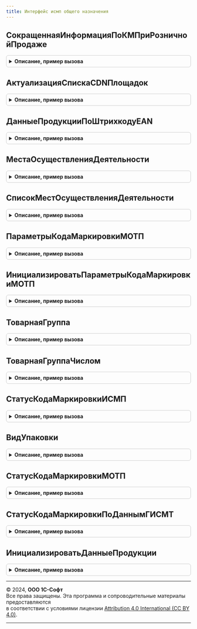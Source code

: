 ```yaml
---
title: Интерфейс исмп общего назначения
---
```



## СокращеннаяИнформацияПоКМПриРозничнойПродаже
<details style="margin: 1em 0; padding: 0.5em; border: 1px solid #ccc; border-radius: 6px;">

<summary style="font-weight: bold; cursor: pointer;">Описание, пример вызова</summary>

```bsl

// Получить сокращенную информацию по КМ с крипточастью.
//
// Параметры:
//  ДанныеПроверкиКМ - Массив Из СтрокаТабличнойЧасти: см. ШтрихкодированиеИС.ИнициализацияТаблицыДанныхКодовМаркировки - Коллекция строк таблицы
//  Организация - СправочникСсылка.Организации - Организация
//  ИдентификаторФискальногоНакопителя - Строка - идентификатор фискального накопителя
//  ТаймаутНаПродажу - Булево - использовать таймаут на розничную продажу. Если за таймаут не был получен ответ,
//   продажа разрешена
//  ЭтоОперацияПробития - Булево - флаг устанавливается, если процедура вызывается длительной операцией при пробитии
//
// Возвращаемое значение:
//  Структура - Получить информацию по КМ от ККТ:
//  * АварийныйРежим - Булево - Истина, если действует аварийный режим или в ходе проверки он был объявлен
//  * ТребуетсяОбновлениеКлючаСессии - Булево - признак необходимости обновления ключа сессии
//  * ТребуетсяОбновлениеCDNПлощадок - Булево - признак необходимости обновления списка CDN-площадок
//  * ОтсутствуютCDNПлощадки - Булево - возвращает признак отсутствия CDN площадок, запросы не были отправлены
//  * РезультатыОтправкиЗапросов - Массив из см. ИнтерфейсМОТПСлужебный.ОбработатьРезультатОтправкиHTTPЗапросаКакJSON
//  * СтатусыКодовМаркировкиГИСМТ - Соответствие Из КлючИЗначение - Статусы кодов маркировки:
//		** Ключ - СтрокаТабличнойЧасти: см. ШтрихкодированиеИС.ИнициализацияТаблицыДанныхКодовМаркировки - Код маркировки.
//		** Значение - см. ПараметрыКодаМаркировкиМОТП
//  * КодыМаркировкиБезДанныхГИСМТ - Соответствие Из КлючИЗначение - Статусы кодов маркировки:
//		** Ключ - СтрокаТабличнойЧасти: см. ШтрихкодированиеИС.ИнициализацияТаблицыДанныхКодовМаркировки - Код маркировки.
//		** Значение - Булево - Истина, если можно продавать товар в отсутствие ответа ГИС МТ - например, истек таймер на ожидание ответа,
//			или получены ошибки 500 по молочной продукции из Беларуси
//			Если от ГИС МТ был получен ответ - он пишется в СтатусыКодовМаркировкиГИСМТ, и опираться следует на полученные от него данные
//  * ТекстОшибки - Строка - текст ошибки, полученной от ГИС МТ
// 		Общий текст ошибки, ошибки запросов по всем кодам
Функция СокращеннаяИнформацияПоКМПриРозничнойПродаже(ДанныеПроверкиКМ, Организация, ИдентификаторФискальногоНакопителя, ТаймаутНаПродажу = Истина, ЭтоОперацияПробития = Ложь) Экспорт
```

Пример вызова
```bsl
Результат = ИнтерфейсИСМПОбщегоНазначения.СокращеннаяИнформацияПоКМПриРозничнойПродаже(ДанныеПроверкиКМ, Организация, ИдентификаторФискальногоНакопителя, ТаймаутНаПродажу, ЭтоОперацияПробития);
```
</details>

## АктуализацияСпискаCDNПлощадок
<details style="margin: 1em 0; padding: 0.5em; border: 1px solid #ccc; border-radius: 6px;">

<summary style="font-weight: bold; cursor: pointer;">Описание, пример вызова</summary>

```bsl

// Актуализация списка CDN-площадок для обращения в ГИС МТ методом розничной продажи.
//  При своевременной актуализации списка гарантируется максимально быстрое получение идентификаторов
//  разрешительного режима для ускорения розничной продажи.
//
// Параметры:
//  Организация - СправочникСсылка.Организации - Организация
//
// Возвращаемое значение:
//  Структура - результат обновления площадок:
// * ТребуетсяОбновлениеКлючаСессииРозница - Булево - признак необходимости обновления ключа сессии
// * РезультатОтправкиЗапроса - (См. ОбщегоНазначенияИСМП.ОбработатьРезультатОтправкиHTTPЗапросаКакJSON).
// * СписокПлощадок - Соответствие Из КлючИЗначение - полученные CDN-площадки:
//		** Ключ - Строка - Адрес площадки.
//		** Значение - (см. ЗамерыСкоростиCDNПлощадок)
// * ТекстОшибки - Строка - текст ошибки, полученной от ГИС МТ
Функция АктуализацияСпискаCDNПлощадок(Организация) Экспорт
```

Пример вызова
```bsl
Результат = ИнтерфейсИСМПОбщегоНазначения.АктуализацияСпискаCDNПлощадок(Организация) 
```
</details>

## ДанныеПродукцииПоШтрихкодуEAN
<details style="margin: 1em 0; padding: 0.5em; border: 1px solid #ccc; border-radius: 6px;">

<summary style="font-weight: bold; cursor: pointer;">Описание, пример вызова</summary>

```bsl

// Получить данные продукции по штрихкоду EAN.
//
// Параметры:
// 	Значение - Массив Из Строка, Строка - GTIN для которых необходимо получить представление и прочие данные.
// 	ВидПродукции  - ПеречислениеСсылка.ВидыПродукцииИС, Неопределено - Вид продукции.
// 	Организация   - ОпределяемыйТип.Организация - Организация.
// Возвращаемое значение:
// 	Структура - Описание:
// 	* ТребуетсяОбновлениеКлючаСессии - Булево - Признак необходимости обновления ключа сессии.
// 	* РезультатОтправкиЗапроса - см. ОбщегоНазначенияИСМП.ОбработатьРезультатОтправкиHTTPЗапросаКакJSON - Результат
//	отправки запроса.
// 	* ДанныеПродукцииПоШтрихкодуEAN - Неопределено - Если при получении данных возникла ошибка.
// 	                                - Соответствие Из КлючИЗначение - Соответствие штрихкода EAN и данных продукции из сервиса ИС МОТП:
// 	 ** Ключ     - Строка - Штрихкод EAN.
// 	 ** Значение - см. ИнициализироватьДанныеПродукции - Реквизиты продукции:
// 	* ТекстОшибки - Строка - Текст ошибки.
Функция ДанныеПродукцииПоШтрихкодуEAN(Значение, ВидПродукции = Неопределено, Организация = Неопределено) Экспорт
```

Пример вызова
```bsl
Результат = ИнтерфейсИСМПОбщегоНазначения.ДанныеПродукцииПоШтрихкодуEAN(Значение, ВидПродукции, Организация);
```
</details>

## МестаОсуществленияДеятельности
<details style="margin: 1em 0; padding: 0.5em; border: 1px solid #ccc; border-radius: 6px;">

<summary style="font-weight: bold; cursor: pointer;">Описание, пример вызова</summary>

```bsl

// Получить места осуществления деятельности.
//
// Параметры:
// 	Организация   - ОпределяемыйТип.Организация - Организация.
// 	ВидПродукции  - ПеречислениеСсылка.ВидыПродукцииИС - Вид продукции.
// Возвращаемое значение:
// 	Структура - Описание:
// 	* ТребуетсяОбновлениеКлючаСессии - Булево - Признак необходимости обновления ключа сессии.
// 	* РезультатОтправкиЗапроса - см. ОбщегоНазначенияИСМП.ОбработатьРезультатОтправкиHTTPЗапросаКакJSON - Результат
//	отправки запроса.
// 	* МестаОсуществленияДеятельности - Неопределено - Если при получении данных возникла ошибка.
// 	                                - Соответствие Из КлючИЗначение -
// 	 ** Ключ     - Строка - КодФИАС
// 	 ** Значение - Строка - Код ФИАС
// 	* ТекстОшибки - Строка - Текст ошибки.
Функция МестаОсуществленияДеятельности(Организация, ВидПродукции) Экспорт
```

Пример вызова
```bsl
Результат = ИнтерфейсИСМПОбщегоНазначения.МестаОсуществленияДеятельности(Организация, ВидПродукции) 
```
</details>

## СписокМестОсуществленияДеятельности
<details style="margin: 1em 0; padding: 0.5em; border: 1px solid #ccc; border-radius: 6px;">

<summary style="font-weight: bold; cursor: pointer;">Описание, пример вызова</summary>

```bsl

// Метод возвращает список МОД, которые соответствуют товарной группе «Пиво, напитки,
// изготавливаемые на основе пива, слабоалкогольные напитки» и принадлежат участнику оборота
// товаров, выполняющему запрос.
//
// Параметры:
// 	Организация   - ОпределяемыйТип.Организация - Организация.
// Возвращаемое значение:
// 	Структура:
// 	* ТребуетсяОбновлениеКлючаСессии - Булево - Признак необходимости обновления ключа сессии.
// 	* РезультатОтправкиЗапроса - Неопределено,
// 	                             См. ОбщегоНазначенияИСМП.ОбработатьРезультатОтправкиHTTPЗапросаКакJSON() - результат.
// 	* МестаОсуществленияДеятельности - Неопределено - Если при получении данных возникла ошибка.
// 	                                 - Массив Из Структура:
// 	 ** КодФИАС     - Строка - КодФИАС.
// 	* ТекстОшибки - Строка - Текст ошибки.
Функция СписокМестОсуществленияДеятельности(Организация) Экспорт
```

Пример вызова
```bsl
Результат = ИнтерфейсИСМПОбщегоНазначения.СписокМестОсуществленияДеятельности(Организация) 
```
</details>

## ПараметрыКодаМаркировкиМОТП
<details style="margin: 1em 0; padding: 0.5em; border: 1px solid #ccc; border-radius: 6px;">

<summary style="font-weight: bold; cursor: pointer;">Описание, пример вызова</summary>

```bsl

// Возвращает структуру данных кода маркировки.
// Параметры:
// 	ЭлементДанных - Соответствие из КлючИЗначение, Структура, Неопределено - Данные ГИС МТ
// 	ВидПродукции - ПеречислениеСсылка.ВидыПродукцииИС, Неопределено - Вид продукции.
// 	ДополнительныеПараметры - Структура:
// 		* НастройкиРазбора - см. РазборКодаМаркировкиИССлужебный.НастройкиРазбораКодаМаркировки.
// 		* Организация - ОпределяемыйТип.Организация
// 		* КешОрганизаций - Соответствие из КлючИЗначение - кеш для получения ИНН организаций-владельцев кода:
// 			** Ключ - ОпределяемыйТип.Организация - организация
// 			** Значение - Строка - ИНН организации
//
// Возвращаемое значение:
//  см. ИнициализироватьПараметрыКодаМаркировкиМОТП
Функция ПараметрыКодаМаркировкиМОТП(ЭлементДанных = Неопределено, ВидПродукции = Неопределено, ДополнительныеПараметры = Неопределено) Экспорт
```

Пример вызова
```bsl
Результат = ИнтерфейсИСМПОбщегоНазначения.ПараметрыКодаМаркировкиМОТП(ЭлементДанных, ВидПродукции, ДополнительныеПараметры);
```
</details>

## ИнициализироватьПараметрыКодаМаркировкиМОТП
<details style="margin: 1em 0; padding: 0.5em; border: 1px solid #ccc; border-radius: 6px;">

<summary style="font-weight: bold; cursor: pointer;">Описание, пример вызова</summary>

```bsl

Функция ИнициализироватьПараметрыКодаМаркировкиМОТП() Экспорт
```

Пример вызова
```bsl
Результат = ИнтерфейсИСМПОбщегоНазначения.ИнициализироватьПараметрыКодаМаркировкиМОТП() 
```
</details>

## ТоварнаяГруппа
<details style="margin: 1em 0; padding: 0.5em; border: 1px solid #ccc; border-radius: 6px;">

<summary style="font-weight: bold; cursor: pointer;">Описание, пример вызова</summary>

```bsl

// Преобразовывает текстовое представление товарной группы в значение перечисления и наоборот.
//
// Параметры:
//  ЗначениеПоиска - ПеречислениеСсылка.ВидыПродукцииИС, Строка - значение для перекодировки
//  ВидПродукции - ПеречислениеСсылка.ВидыПродукцииИС - Вид продукции для уточнения неоднозначности
//
// Возвращаемое значение:
//  ПеречислениеСсылка.ВидыПродукцииИС, Строка - Товарная группа.
Функция ТоварнаяГруппа(Знач ЗначениеПоиска, ВидПродукции = Неопределено) Экспорт
```

Пример вызова
```bsl
Результат = ИнтерфейсИСМПОбщегоНазначения.ТоварнаяГруппа(ЗначениеПоиска, ВидПродукции);
```
</details>

## ТоварнаяГруппаЧислом
<details style="margin: 1em 0; padding: 0.5em; border: 1px solid #ccc; border-radius: 6px;">

<summary style="font-weight: bold; cursor: pointer;">Описание, пример вызова</summary>

```bsl

// Преобразовывает текстовое представление товарной группы в значение перечисления и наоборот.
//
// Параметры:
//  ЗначениеПоиска - ПеречислениеСсылка.ВидыПродукцииИС, Строка - значение для перекодировки
//  ВидПродукции - ПеречислениеСсылка.ВидыПродукцииИС, Неопределено - Вид продукции
//
// Возвращаемое значение:
//  ПеречислениеСсылка.ВидыПродукцииИС, Строка - Товарная группа.
Функция ТоварнаяГруппаЧислом(Знач ЗначениеПоиска, ВидПродукции = Неопределено) Экспорт
```

Пример вызова
```bsl
Результат = ИнтерфейсИСМПОбщегоНазначения.ТоварнаяГруппаЧислом(ЗначениеПоиска, ВидПродукции);
```
</details>

## СтатусКодаМаркировкиИСМП
<details style="margin: 1em 0; padding: 0.5em; border: 1px solid #ccc; border-radius: 6px;">

<summary style="font-weight: bold; cursor: pointer;">Описание, пример вызова</summary>

```bsl

// Преобразовывает текстовое представление статуса кода маркировки ИСМП в значение перечисления и наоборот.
//
// Параметры:
//  ЗначениеПоиска - ПеречислениеСсылка.СтатусыКодовМаркировкиИСМП, Строка - значение для перекодировки
//
// Возвращаемое значение:
//  ПеречислениеСсылка.СтатусыКодовМаркировкиИСМП, Строка - статус кода маркировки.
Функция СтатусКодаМаркировкиИСМП(Знач ЗначениеПоиска) Экспорт
```

Пример вызова
```bsl
Результат = ИнтерфейсИСМПОбщегоНазначения.СтатусКодаМаркировкиИСМП(ЗначениеПоиска) 
```
</details>

## ВидУпаковки
<details style="margin: 1em 0; padding: 0.5em; border: 1px solid #ccc; border-radius: 6px;">

<summary style="font-weight: bold; cursor: pointer;">Описание, пример вызова</summary>

```bsl

// Преобразовывает текстовое представление вида упаковки в значение перечисления.
//
// Параметры:
//  ЗначениеПоиска - Строка - значение для перекодировки
//  ВидПродукции   - ПеречислениеСсылка.ВидыПродукцииИС  - Вид продукции.
//  ЗначениеПоискаДополнительное - Строка
//
// Возвращаемое значение:
//  ПеречислениеСсылка.ВидыУпаковокИС - вид упаковки.
//
Функция ВидУпаковки(Знач ЗначениеПоиска, ВидПродукции, ЗначениеПоискаДополнительное = Неопределено) Экспорт
```

Пример вызова
```bsl
Результат = ИнтерфейсИСМПОбщегоНазначения.ВидУпаковки(ЗначениеПоиска, ВидПродукции, ЗначениеПоискаДополнительное);
```
</details>

## СтатусКодаМаркировкиМОТП
<details style="margin: 1em 0; padding: 0.5em; border: 1px solid #ccc; border-radius: 6px;">

<summary style="font-weight: bold; cursor: pointer;">Описание, пример вызова</summary>

```bsl

// Преобразовывает текстовое представление статуса кода маркировки МОТП в значение перечисления.
//
// Параметры:
//  ЗначениеПоиска - Строка - значение для перекодировки
//
// Возвращаемое значение:
//  ПеречислениеСсылка.СтатусыКодовМаркировкиМОТП - статус кода маркировки.
//
Функция СтатусКодаМаркировкиМОТП(Знач ЗначениеПоиска) Экспорт
```

Пример вызова
```bsl
Результат = ИнтерфейсИСМПОбщегоНазначения.СтатусКодаМаркировкиМОТП(ЗначениеПоиска) 
```
</details>

## СтатусКодаМаркировкиПоДаннымГИСМТ
<details style="margin: 1em 0; padding: 0.5em; border: 1px solid #ccc; border-radius: 6px;">

<summary style="font-weight: bold; cursor: pointer;">Описание, пример вызова</summary>

```bsl

// Статус кода маркировки по структуре данных ГИС МТ - признаков продажи, нанесения, возможности реализации
//
// Параметры:
//  СтруктураКода - Структура - Структура признаков:
//  	* Продано - Булево
//  	* ВозможностьРеализации - Булево
//  	* Нанесен - Булево
//  ЭтоПродукцияМОТП - Булево - признак, что продукция является МОТП
//
// Возвращаемое значение:
//  ПеречислениеСсылка.СтатусыКодовМаркировкиИСМП - Статус кода маркировки по данным ГИС МТ
Функция СтатусКодаМаркировкиПоДаннымГИСМТ(Знач СтруктураКода, ЭтоПродукцияМОТП = Ложь) Экспорт
```

Пример вызова
```bsl
Результат = ИнтерфейсИСМПОбщегоНазначения.СтатусКодаМаркировкиПоДаннымГИСМТ(СтруктураКода, ЭтоПродукцияМОТП);
```
</details>

## ИнициализироватьДанныеПродукции
<details style="margin: 1em 0; padding: 0.5em; border: 1px solid #ccc; border-radius: 6px;">

<summary style="font-weight: bold; cursor: pointer;">Описание, пример вызова</summary>

```bsl

// Инициализировать структуру данных продукции.
//
// Возвращаемое значение:
//  Структура - Реквизиты продукции:
//   * Идентификатор             - Строка - Идентификатор продукции.
//   * Наименование              - Строка - Наименование продукции.
//   * НаименованиеПолное        - Строка - Наименование продукции.
//   * GTIN                      - Строка - GTIN.
//   * ТорговаяМарка             - Строка - Торговая марка.
//   * ТипУпаковки               - Строка - Тип упаковки.
//   * КоличествоПотребительскихУпаковок - Строка - Количество вложенных единиц.
//   * Модель                    - Строка - Модель производителя.
//   * ДатаПубликации            - Дата   - Дата публикации.
//   * ИННПроизводителя          - Строка - ИНН производителя (импортера).
//   * СтранаПроизводства        - Строка - Страна производства.
//   * ТипПродукции              - Строка - Вид обуви (код).
//   * ТипПродукцииНаименование  - Строка - Вид обуви (наименование).
//   * Цвет              - Строка - Цвет.
//   * Размер            - Строка - Размер.
//   * МатериалВерха     - Строка - Материал верха.
//   * МатериалНиза      - Строка - Материал низа.
//   * МатериалПодкладки - Строка - Материал подкладки.
Функция ИнициализироватьДанныеПродукции(ДанныеОбработки = Неопределено) Экспорт
```

Пример вызова
```bsl
Результат = ИнтерфейсИСМПОбщегоНазначения.ИнициализироватьДанныеПродукции(ДанныеОбработки);
```
</details>

---

© 2024, **ООО 1С-Софт**  
Все права защищены. Эта программа и сопроводительные материалы предоставляются  
в соответствии с условиями лицензии [Attribution 4.0 International (CC BY 4.0)](https://creativecommons.org/licenses/by/4.0/legalcode).

---
